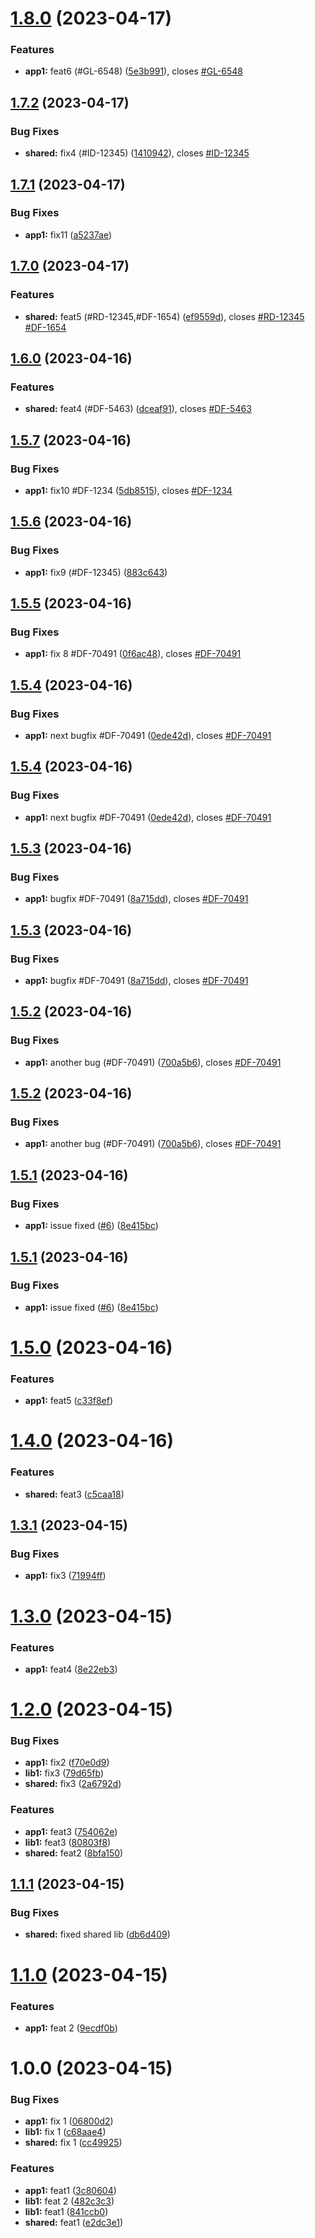 # [1.8.0](https://github.com/mvrana-cen81948/nx-release-please/compare/app1@1.7.2...app1@1.8.0) (2023-04-17)


### Features

* **app1:** feat6 (#GL-6548) ([5e3b991](https://github.com/mvrana-cen81948/nx-release-please/commit/5e3b99151c5fbb8b375d599f11fda189e5eeb3e2)), closes [#GL-6548](https://github.com/mvrana-cen81948/nx-release-please/issues/GL-6548)

## [1.7.2](https://github.com/mvrana-cen81948/nx-release-please/compare/app1@1.7.1...app1@1.7.2) (2023-04-17)


### Bug Fixes

* **shared:** fix4 (#ID-12345) ([1410942](https://github.com/mvrana-cen81948/nx-release-please/commit/14109425339b43a9b771250ca40b28be42b61148)), closes [#ID-12345](https://fujira.csin.cz/browse/ID-12345)

## [1.7.1](https://github.com/mvrana-cen81948/nx-release-please/compare/app1@1.7.0...app1@1.7.1) (2023-04-17)


### Bug Fixes

* **app1:** fix11 ([a5237ae](https://github.com/mvrana-cen81948/nx-release-please/commit/a5237aef59b361fb7950b963d1e05b30f8f337eb))

## [1.7.0](https://github.com/mvrana-cen81948/nx-release-please/compare/app1@1.6.0...app1@1.7.0) (2023-04-17)


### Features

* **shared:** feat5 (#RD-12345,#DF-1654) ([ef9559d](https://github.com/mvrana-cen81948/nx-release-please/commit/ef9559d0b04e12d400786535d2c24c0afbbd66bf)), closes [#RD-12345](https://fujira.csin.cz/browse/RD-12345) [#DF-1654](https://fujira.csin.cz/browse/DF-1654)

## [1.6.0](https://github.com/mvrana-cen81948/nx-release-please/compare/app1@1.5.7...app1@1.6.0) (2023-04-16)


### Features

* **shared:** feat4 (#DF-5463) ([dceaf91](https://github.com/mvrana-cen81948/nx-release-please/commit/dceaf9133bc8ce7f39da65a5701b53f54c90cd8e)), closes [#DF-5463](https://fujira.csin.cz/browse/DF-5463)

## [1.5.7](https://github.com/mvrana-cen81948/nx-release-please/compare/app1@1.5.6...app1@1.5.7) (2023-04-16)


### Bug Fixes

* **app1:** fix10 #DF-1234 ([5db8515](https://github.com/mvrana-cen81948/nx-release-please/commit/5db85155094c8757ee371ae0b0ac6f6a17864e50)), closes [#DF-1234](https://github.com/mvrana-cen81948/nx-release-please/issues/DF-1234)

## [1.5.6](https://github.com/mvrana-cen81948/nx-release-please/compare/app1@1.5.5...app1@1.5.6) (2023-04-16)


### Bug Fixes

* **app1:** fix9 (#DF-12345) ([883c643](https://github.com/mvrana-cen81948/nx-release-please/commit/883c64308dddcde79605ae262d7caf5a22745c63))

## [1.5.5](https://github.com/mvrana-cen81948/nx-release-please/compare/app1@1.5.4...app1@1.5.5) (2023-04-16)


### Bug Fixes

* **app1:** fix 8 #DF-70491 ([0f6ac48](https://github.com/mvrana-cen81948/nx-release-please/commit/0f6ac488dc6588a55f826a20d950cb00139621e0)), closes [#DF-70491](https://github.com/mvrana-cen81948/nx-release-please/issues/DF-70491)

## [1.5.4](https://github.com/mvrana-cen81948/nx-release-please/compare/app1@1.5.3...app1@1.5.4) (2023-04-16)


### Bug Fixes

* **app1:** next bugfix #DF-70491 ([0ede42d](https://github.com/mvrana-cen81948/nx-release-please/commit/0ede42d16fcd29fce8506ec233ab3611d0eda093)), closes [#DF-70491](https://github.com/mvrana-cen81948/nx-release-please/issues/DF-70491)





## [1.5.4](https://github.com/mvrana-cen81948/nx-release-please/compare/app1@1.5.3...app1@1.5.4) (2023-04-16)


### Bug Fixes

* **app1:** next bugfix #DF-70491 ([0ede42d](https://github.com/mvrana-cen81948/nx-release-please/commit/0ede42d16fcd29fce8506ec233ab3611d0eda093)), closes [#DF-70491](https://github.com/mvrana-cen81948/nx-release-please/issues/DF-70491)

## [1.5.3](https://github.com/mvrana-cen81948/nx-release-please/compare/app1@1.5.2...app1@1.5.3) (2023-04-16)


### Bug Fixes

* **app1:** bugfix #DF-70491 ([8a715dd](https://github.com/mvrana-cen81948/nx-release-please/commit/8a715ddc15d3b812d0412ae66de4939ff697d33b)), closes [#DF-70491](https://github.com/mvrana-cen81948/nx-release-please/issues/DF-70491)





## [1.5.3](https://github.com/mvrana-cen81948/nx-release-please/compare/app1@1.5.2...app1@1.5.3) (2023-04-16)


### Bug Fixes

* **app1:** bugfix #DF-70491 ([8a715dd](https://github.com/mvrana-cen81948/nx-release-please/commit/8a715ddc15d3b812d0412ae66de4939ff697d33b)), closes [#DF-70491](https://github.com/mvrana-cen81948/nx-release-please/issues/DF-70491)

## [1.5.2](https://github.com/mvrana-cen81948/nx-release-please/compare/app1@1.5.1...app1@1.5.2) (2023-04-16)


### Bug Fixes

* **app1:** another bug (#DF-70491) ([700a5b6](https://github.com/mvrana-cen81948/nx-release-please/commit/700a5b65c6feae38334338b5c08280e75a2ddbb6)), closes [#DF-70491](https://github.com/mvrana-cen81948/nx-release-please/issues/DF-70491)





## [1.5.2](https://github.com/mvrana-cen81948/nx-release-please/compare/app1@1.5.1...app1@1.5.2) (2023-04-16)


### Bug Fixes

* **app1:** another bug (#DF-70491) ([700a5b6](https://github.com/mvrana-cen81948/nx-release-please/commit/700a5b65c6feae38334338b5c08280e75a2ddbb6)), closes [#DF-70491](https://fujira.csin.cz/browse/DF-70491)

## [1.5.1](https://github.com/mvrana-cen81948/nx-release-please/compare/app1@1.5.0...app1@1.5.1) (2023-04-16)


### Bug Fixes

* **app1:** issue fixed ([#6](https://github.com/mvrana-cen81948/nx-release-please/issues/6)) ([8e415bc](https://github.com/mvrana-cen81948/nx-release-please/commit/8e415bcfc8c65a8b099feb79fdffc95bba249607))





## [1.5.1](https://github.com/mvrana-cen81948/nx-release-please/compare/app1@1.5.0...app1@1.5.1) (2023-04-16)


### Bug Fixes

* **app1:** issue fixed ([#6](https://github.com/mvrana-cen81948/nx-release-please/issues/6)) ([8e415bc](https://github.com/mvrana-cen81948/nx-release-please/commit/8e415bcfc8c65a8b099feb79fdffc95bba249607))

# [1.5.0](https://github.com/mvrana-cen81948/nx-release-please/compare/app1@1.4.0...app1@1.5.0) (2023-04-16)


### Features

* **app1:** feat5 ([c33f8ef](https://github.com/mvrana-cen81948/nx-release-please/commit/c33f8efab6b4525c887c14c10f35d85d5679dcc1))

# [1.4.0](https://github.com/mvrana-cen81948/nx-release-please/compare/app1@1.3.1...app1@1.4.0) (2023-04-16)


### Features

* **shared:** feat3 ([c5caa18](https://github.com/mvrana-cen81948/nx-release-please/commit/c5caa183f785065ead29aac5f1b971b939c6f464))

## [1.3.1](https://github.com/mvrana-cen81948/nx-release-please/compare/app1@1.3.0...app1@1.3.1) (2023-04-15)


### Bug Fixes

* **app1:** fix3 ([71994ff](https://github.com/mvrana-cen81948/nx-release-please/commit/71994ff4043c5c54b98ac07c7815b38f89f8d56b))

# [1.3.0](https://github.com/mvrana-cen81948/nx-release-please/compare/app1@1.2.0...app1@1.3.0) (2023-04-15)


### Features

* **app1:** feat4 ([8e22eb3](https://github.com/mvrana-cen81948/nx-release-please/commit/8e22eb37a13e419fc20dc18343d1df1bd3b99d5c))

# [1.2.0](https://github.com/mvrana-cen81948/nx-release-please/compare/app1@1.1.1...app1@1.2.0) (2023-04-15)


### Bug Fixes

* **app1:** fix2 ([f70e0d9](https://github.com/mvrana-cen81948/nx-release-please/commit/f70e0d92353077be049d54a7fec1f14c07c42b95))
* **lib1:** fix3 ([79d65fb](https://github.com/mvrana-cen81948/nx-release-please/commit/79d65fb590b829185470bb54b8de1ee77c1ff829))
* **shared:** fix3 ([2a6792d](https://github.com/mvrana-cen81948/nx-release-please/commit/2a6792dafeeb65daa66c07f5fd85730b6e198242))


### Features

* **app1:** feat3 ([754062e](https://github.com/mvrana-cen81948/nx-release-please/commit/754062e7f5da56a8798985f28fc0d2cdcc57026d))
* **lib1:** feat3 ([80803f8](https://github.com/mvrana-cen81948/nx-release-please/commit/80803f87d1002c74b7552b737a222724a09bdcc2))
* **shared:** feat2 ([8bfa150](https://github.com/mvrana-cen81948/nx-release-please/commit/8bfa150d2326f8c14457cce5725ca08acf71e61a))

## [1.1.1](https://github.com/mvrana-cen81948/nx-release-please/compare/app1@1.1.0...app1@1.1.1) (2023-04-15)


### Bug Fixes

* **shared:** fixed shared lib ([db6d409](https://github.com/mvrana-cen81948/nx-release-please/commit/db6d40937882827ead2606bc7977b1f8df7b9f77))

# [1.1.0](https://github.com/mvrana-cen81948/nx-release-please/compare/app1@1.0.0...app1@1.1.0) (2023-04-15)


### Features

* **app1:** feat 2 ([9ecdf0b](https://github.com/mvrana-cen81948/nx-release-please/commit/9ecdf0b2b50b662e1116a4098676c9a07b2df799))

# 1.0.0 (2023-04-15)


### Bug Fixes

* **app1:** fix 1 ([06800d2](https://github.com/mvrana-cen81948/nx-release-please/commit/06800d2b28dcb38ec9349152fc4c87301e9677fc))
* **lib1:** fix 1 ([c68aae4](https://github.com/mvrana-cen81948/nx-release-please/commit/c68aae4c5015b84313c78a173fec15d33aefac23))
* **shared:** fix 1 ([cc49925](https://github.com/mvrana-cen81948/nx-release-please/commit/cc49925f76c0edb3fb8fbdfb70219a4cf0eab25f))


### Features

* **app1:** feat1 ([3c80604](https://github.com/mvrana-cen81948/nx-release-please/commit/3c80604800107e688e91aa7224bbec7659a8bb55))
* **lib1:** feat 2 ([482c3c3](https://github.com/mvrana-cen81948/nx-release-please/commit/482c3c3806aa0cb04c456920abe35a6a216e3646))
* **lib1:** feat1 ([841ccb0](https://github.com/mvrana-cen81948/nx-release-please/commit/841ccb0684e69cf7926adba83be80895045031c1))
* **shared:** feat1 ([e2dc3e1](https://github.com/mvrana-cen81948/nx-release-please/commit/e2dc3e1de9a1aed47174aba068eb8ef1e3cc1cd5))
